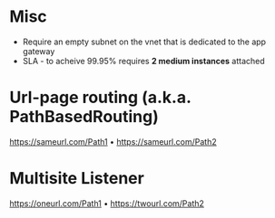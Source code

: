 # Misc
- Require an empty subnet on the vnet that is dedicated to the app gateway
- SLA - to acheive 99.95% requires **2 medium instances** attached

# Url-page routing (a.k.a. PathBasedRouting)
https://sameurl.com/Path1 &bull; https://sameurl.com/Path2

# Multisite Listener
https://oneurl.com/Path1 &bull; https://twourl.com/Path2
